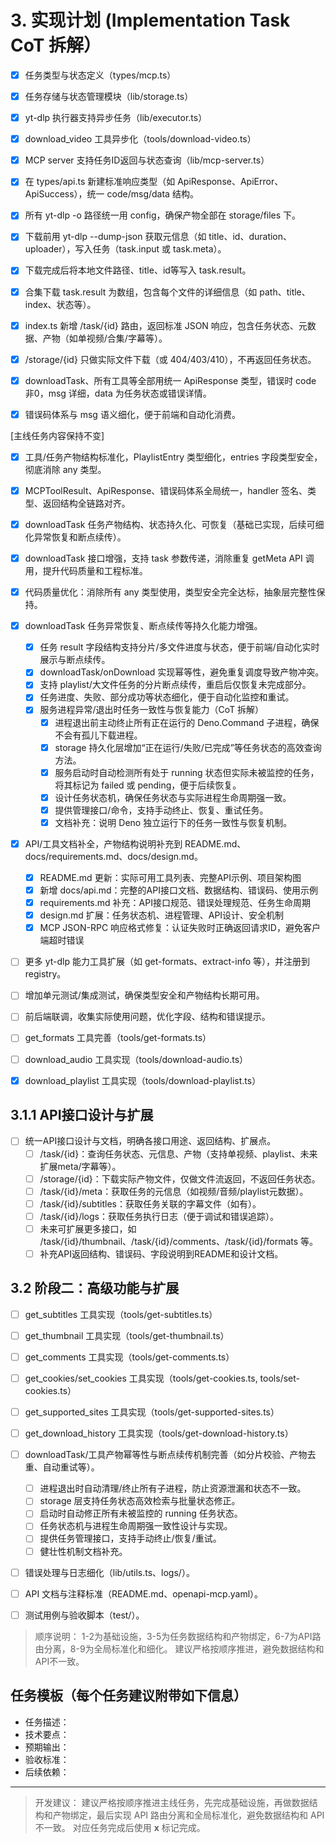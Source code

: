 
# 3. 实现计划 (Implementation Task CoT 拆解）
- [x] 任务类型与状态定义（types/mcp.ts）
- [x] 任务存储与状态管理模块（lib/storage.ts）
- [x] yt-dlp 执行器支持异步任务（lib/executor.ts）
- [x] download_video 工具异步化（tools/download-video.ts）
- [x] MCP server 支持任务ID返回与状态查询（lib/mcp-server.ts）


- [x] 在 types/api.ts 新建标准响应类型（如 ApiResponse、ApiError、ApiSuccess），统一 code/msg/data 结构。
- [x] 所有 yt-dlp -o 路径统一用 config，确保产物全部在 storage/files 下。
- [x] 下载前用 yt-dlp --dump-json 获取元信息（如 title、id、duration、uploader），写入任务（task.input 或 task.meta）。
- [x] 下载完成后将本地文件路径、title、id等写入 task.result。
- [x] 合集下载 task.result 为数组，包含每个文件的详细信息（如 path、title、index、状态等）。
- [x] index.ts 新增 /task/{id} 路由，返回标准 JSON 响应，包含任务状态、元数据、产物（如单视频/合集/字幕等）。
- [x] /storage/{id} 只做实际文件下载（或 404/403/410），不再返回任务状态。
- [x] downloadTask、所有工具等全部用统一 ApiResponse 类型，错误时 code 非0，msg 详细，data 为任务状态或错误详情。
- [x] 错误码体系与 msg 语义细化，便于前端和自动化消费。


[主线任务内容保持不变]
- [x] 工具/任务产物结构标准化，PlaylistEntry 类型细化，entries 字段类型安全，彻底消除 any 类型。
- [x] MCPToolResult、ApiResponse、错误码体系全局统一，handler 签名、类型、返回结构全链路对齐。
- [x] downloadTask 任务产物结构、状态持久化、可恢复（基础已实现，后续可细化异常恢复和断点续传）。
- [x] downloadTask 接口增强，支持 task 参数传递，消除重复 getMeta API 调用，提升代码质量和工程标准。
- [x] 代码质量优化：消除所有 any 类型使用，类型安全完全达标，抽象层完整性保持。
- [x] downloadTask 任务异常恢复、断点续传等持久化能力增强。
    - [x] 任务 result 字段结构支持分片/多文件进度与状态，便于前端/自动化实时展示与断点续传。
    - [x] downloadTask/onDownload 实现幂等性，避免重复调度导致产物冲突。
    - [x] 支持 playlist/大文件任务的分片断点续传，重启后仅恢复未完成部分。
    - [x] 任务进度、失败、部分成功等状态细化，便于自动化监控和重试。
    - [x] 服务进程异常/退出时任务一致性与恢复能力（CoT 拆解）
        - [x] 进程退出前主动终止所有正在运行的 Deno.Command 子进程，确保不会有孤儿下载进程。
        - [x] storage 持久化层增加“正在运行/失败/已完成”等任务状态的高效查询方法。
        - [x] 服务启动时自动检测所有处于 running 状态但实际未被监控的任务，将其标记为 failed 或 pending，便于后续恢复。
        - [x] 设计任务状态机，确保任务状态与实际进程生命周期强一致。
        - [x] 提供管理接口/命令，支持手动终止、恢复、重试任务。
        - [x] 文档补充：说明 Deno 独立运行下的任务一致性与恢复机制。
- [x] API/工具文档补全，产物结构说明补充到 README.md、docs/requirements.md、docs/design.md。
    - [x] README.md 更新：实际可用工具列表、完整API示例、项目架构图
    - [x] 新增 docs/api.md：完整的API接口文档、数据结构、错误码、使用示例
    - [x] requirements.md 补充：API接口规范、错误处理规范、任务生命周期
    - [x] design.md 扩展：任务状态机、进程管理、API设计、安全机制
    - [x] MCP JSON-RPC 响应格式修复：认证失败时正确返回请求ID，避免客户端超时错误
- [ ] 更多 yt-dlp 能力工具扩展（如 get-formats、extract-info 等），并注册到 registry。
- [ ] 增加单元测试/集成测试，确保类型安全和产物结构长期可用。
- [ ] 前后端联调，收集实际使用问题，优化字段、结构和错误提示。

- [ ] get_formats 工具完善（tools/get-formats.ts）
- [ ] download_audio 工具实现（tools/download-audio.ts）
- [x] download_playlist 工具实现（tools/download-playlist.ts）


## 3.1.1 API接口设计与扩展
- [ ] 统一API接口设计与文档，明确各接口用途、返回结构、扩展点。
    - [ ] /task/{id}：查询任务状态、元信息、产物（支持单视频、playlist、未来扩展meta/字幕等）。
    - [ ] /storage/{id}：下载实际产物文件，仅做文件流返回，不返回任务状态。
    - [ ] /task/{id}/meta：获取任务的元信息（如视频/音频/playlist元数据）。
    - [ ] /task/{id}/subtitles：获取任务关联的字幕文件（如有）。
    - [ ] /task/{id}/logs：获取任务执行日志（便于调试和错误追踪）。
    - [ ] 未来可扩展更多接口，如 /task/{id}/thumbnail、/task/{id}/comments、/task/{id}/formats 等。
    - [ ] 补充API返回结构、错误码、字段说明到README和设计文档。

## 3.2 阶段二：高级功能与扩展
- [ ] get_subtitles 工具实现（tools/get-subtitles.ts）
- [ ] get_thumbnail 工具实现（tools/get-thumbnail.ts）
- [ ] get_comments 工具实现（tools/get-comments.ts）
- [ ] get_cookies/set_cookies 工具实现（tools/get-cookies.ts, tools/set-cookies.ts）
- [ ] get_supported_sites 工具实现（tools/get-supported-sites.ts）
- [ ] get_download_history 工具实现（tools/get-download-history.ts）


- [ ] downloadTask/工具产物幂等性与断点续传机制完善（如分片校验、产物去重、自动重试等）。
    - [ ] 进程退出时自动清理/终止所有子进程，防止资源泄漏和状态不一致。
    - [ ] storage 层支持任务状态高效检索与批量状态修正。
    - [ ] 启动时自动修正所有未被监控的 running 任务状态。
    - [ ] 任务状态机与进程生命周期强一致性设计与实现。
    - [ ] 提供任务管理接口，支持手动终止/恢复/重试。
    - [ ] 健壮性机制文档补充。
- [ ] 错误处理与日志细化（lib/utils.ts、logs/）。
- [ ] API 文档与注释标准（README.md、openapi-mcp.yaml）。
- [ ] 测试用例与验收脚本（test/）。


> 顺序说明：
> 1-2为基础设施，3-5为任务数据结构和产物绑定，6-7为API路由分离，8-9为全局标准化和细化。
> 建议严格按顺序推进，避免数据结构和API不一致。

## 任务模板（每个任务建议附带如下信息）
- 任务描述：
- 技术要点：
- 预期输出：
- 验收标准：
- 后续依赖：


---

> 开发建议：
> 建议严格按顺序推进主线任务，先完成基础设施，再做数据结构和产物绑定，最后实现 API 路由分离和全局标准化，避免数据结构和 API 不一致。
> 对应任务完成后使用 **x** 标记完成。